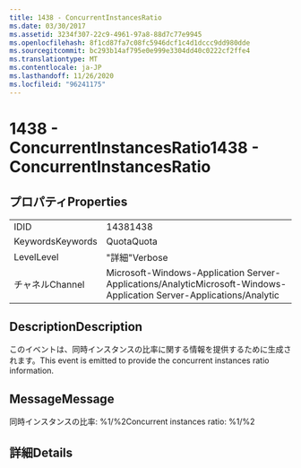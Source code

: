 ```yaml
---
title: 1438 - ConcurrentInstancesRatio
ms.date: 03/30/2017
ms.assetid: 3234f307-22c9-4961-97a8-88d7c77e9945
ms.openlocfilehash: 8f1cd87fa7c08fc5946dcf1c4d1dccc9dd980dde
ms.sourcegitcommit: bc293b14af795e0e999e3304dd40c0222cf2ffe4
ms.translationtype: MT
ms.contentlocale: ja-JP
ms.lasthandoff: 11/26/2020
ms.locfileid: "96241175"
---
```

# <a name="1438---concurrentinstancesratio"></a><span data-ttu-id="d6f2b-102">1438 - ConcurrentInstancesRatio</span><span class="sxs-lookup"><span data-stu-id="d6f2b-102">1438 - ConcurrentInstancesRatio</span></span>

## <a name="properties"></a><span data-ttu-id="d6f2b-103">プロパティ</span><span class="sxs-lookup"><span data-stu-id="d6f2b-103">Properties</span></span>  
  
|||  
|-|-|  
|<span data-ttu-id="d6f2b-104">ID</span><span class="sxs-lookup"><span data-stu-id="d6f2b-104">ID</span></span>|<span data-ttu-id="d6f2b-105">1438</span><span class="sxs-lookup"><span data-stu-id="d6f2b-105">1438</span></span>|  
|<span data-ttu-id="d6f2b-106">Keywords</span><span class="sxs-lookup"><span data-stu-id="d6f2b-106">Keywords</span></span>|<span data-ttu-id="d6f2b-107">Quota</span><span class="sxs-lookup"><span data-stu-id="d6f2b-107">Quota</span></span>|  
|<span data-ttu-id="d6f2b-108">Level</span><span class="sxs-lookup"><span data-stu-id="d6f2b-108">Level</span></span>|<span data-ttu-id="d6f2b-109">"詳細"</span><span class="sxs-lookup"><span data-stu-id="d6f2b-109">Verbose</span></span>|  
|<span data-ttu-id="d6f2b-110">チャネル</span><span class="sxs-lookup"><span data-stu-id="d6f2b-110">Channel</span></span>|<span data-ttu-id="d6f2b-111">Microsoft-Windows-Application Server-Applications/Analytic</span><span class="sxs-lookup"><span data-stu-id="d6f2b-111">Microsoft-Windows-Application Server-Applications/Analytic</span></span>|  
  
## <a name="description"></a><span data-ttu-id="d6f2b-112">Description</span><span class="sxs-lookup"><span data-stu-id="d6f2b-112">Description</span></span>  

 <span data-ttu-id="d6f2b-113">このイベントは、同時インスタンスの比率に関する情報を提供するために生成されます。</span><span class="sxs-lookup"><span data-stu-id="d6f2b-113">This event is emitted to provide the concurrent instances ratio information.</span></span>  
  
## <a name="message"></a><span data-ttu-id="d6f2b-114">Message</span><span class="sxs-lookup"><span data-stu-id="d6f2b-114">Message</span></span>  

 <span data-ttu-id="d6f2b-115">同時インスタンスの比率: %1/%2</span><span class="sxs-lookup"><span data-stu-id="d6f2b-115">Concurrent instances ratio: %1/%2</span></span>  
  
## <a name="details"></a><span data-ttu-id="d6f2b-116">詳細</span><span class="sxs-lookup"><span data-stu-id="d6f2b-116">Details</span></span>
